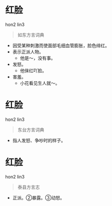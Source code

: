 # 红脸
hon2 lin3
> 如东方言词典
- 因受某种刺激而使面部毛细血管膨胀，脸色绯红。
- 表示正派人物。
  - 他是～，没有事。
- 发怒。
  - 他俫红吖脸。
- 害羞。
  - 小花看见生人就～。

# 红脸
hon2 lin3
> 东台方言词典
- 指人发怒、争吵时的样子。

# 红脸
hon2 lin3
> 泰县方言志
- 正派。②暴露。③动怒。
